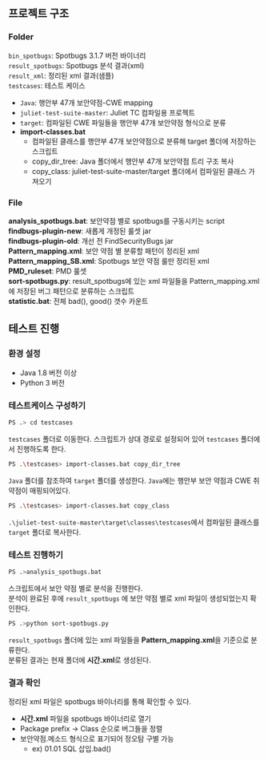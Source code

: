 ## 프로젝트 구조

### Folder
`bin_spotbugs`: Spotbugs 3.1.7 버전 바이너리  
`result_spotbugs`: Spotbugs 분석 결과(xml)  
`result_xml`: 정리된 xml 결과(샘플)  
`testcases`: 테스트 케이스  
- `Java`: 행안부 47개 보안약점-CWE mapping
- `juliet-test-suite-master`: Juliet TC 컴파일용 프로젝트
- `target`: 컴파일된 CWE 파일들을 행안부 47개 보안약점 형식으로 분류
- **import-classes.bat**
	- 컴파일된 클래스를 행안부 47개 보안약점으로 분류해 target 폴더에 저장하는 스크립트
	- copy_dir_tree: Java 폴더에서 행안부 47개 보안약점 트리 구조 복사
	- copy_class: juliet-test-suite-master/target 폴더에서 컴파일된 클래스 가져오기

### File
**analysis_spotbugs.bat**: 보안약점 별로 spotbugs를 구동시키는 script  
**findbugs-plugin-new**: 새롭게 개정된 룰셋 jar  
**findbugs-plugin-old**: 개선 전 FindSecurityBugs jar  
**Pattern_mapping.xml**: 보안 약점 별 분류할 패턴이 정리된 xml  
**Pattern_mapping_SB.xml**: Spotbugs 보안 약점 룰만 정리된 xml  
**PMD_ruleset**: PMD 룰셋  
**sort-spotbugs.py**: result_spotbugs에 있는 xml 파일들을 Pattern_mapping.xml에 저장된 버그 패턴으로 분류하는 스크립트  
**statistic.bat**: 전체 bad(), good() 갯수 카운트  


## 테스트 진행

### 환경 설정
- Java 1.8 버전 이상  
- Python 3 버전  

### 테스트케이스 구성하기

```sh
PS .> cd testcases
```

`testcases` 폴더로 이동한다. 스크립트가 상대 경로로 설정되어 있어 `testcases` 폴더에서 진행하도록 한다.   

```sh
PS .\testcases> import-classes.bat copy_dir_tree
```
`Java` 폴더를 참조하여 `target` 폴더를 생성한다. `Java`에는 행안부 보안 약점과 CWE 취약점이 매핑되어있다.  

```sh
PS .\testcases> import-classes.bat copy_class
```
`.\juliet-test-suite-master\target\classes\testcases`에서 컴파일된 클래스를 `target` 폴더로 복사한다.  

### 테스트 진행하기

```sh
PS .>analysis_spotbugs.bat
```
스크립트에서 보안 약점 별로 분석을 진행한다.  
분석이 완료된 후에 `result_spotbugs` 에 보안 약점 별로 xml 파일이 생성되었는지 확인한다.  

```sh
PS .>python sort-spotbugs.py
```
`result_spotbugs` 폴더에 있는 xml 파일들을 **Pattern_mapping.xml**을 기준으로 분류한다.  
분류된 결과는 현재 폴더에 **시간.xml**로 생성된다.  

### 결과 확인
정리된 xml 파일은 spotbugs 바이너리를 통해 확인할 수 있다.
- **시간.xml** 파일을 spotbugs 바이너리로 열기  
- Package prefix -> Class 순으로 버그들을 정렬
- 보안약점.메소드 형식으로 표기되어 정오탐 구별 가능
	- ex) 01.01 SQL 삽입.bad()
